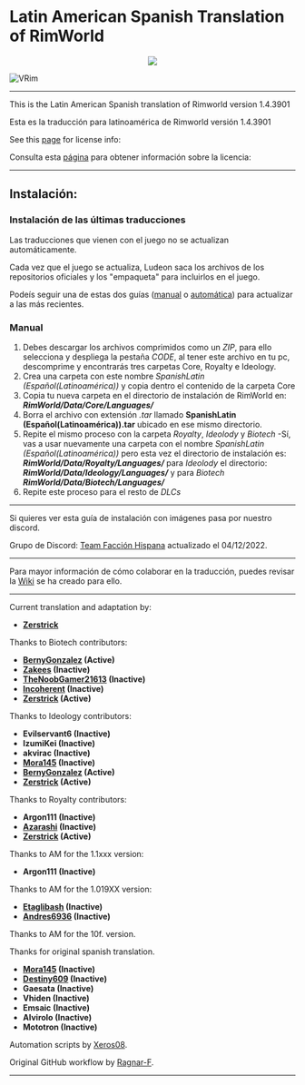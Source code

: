 # Latin American Spanish Translation of RimWorld

<div align="center">
  <img src="https://github.com/Ludeon/RimWorld-SpanishLatin/blob/master/Core/LangIcon.png" />
</div>

![VRim](https://img.shields.io/badge/RimWorld-1.4.3901-green.svg?style=for-the-badge)

_ _ _

This is the Latin American Spanish translation of Rimworld version 1.4.3901

Esta es la traducción para latinoamérica de Rimworld versión 1.4.3901

See this [page](http://ludeon.com/forums/index.php?topic=2933.0) for license info:

Consulta esta [página](http://ludeon.com/forums/index.php?topic=2933.0) para obtener información sobre la licencia:

- - -
## Instalación:
### Instalación de las últimas traducciones
Las traducciones que vienen con el juego no se actualizan automáticamente.

Cada vez que el juego se actualiza, Ludeon saca los archivos de los repositorios oficiales y los "empaqueta" para incluirlos en el juego.

Podeís seguir una de estas dos guías ([manual](#manual) o [automática](Instalar/InstallGuide.md)) para actualizar a las más recientes. 
### Manual
1. Debes descargar los archivos comprimidos como un *ZIP*, para ello selecciona y despliega la pestaña *CODE*, al tener este archivo en tu pc, descomprime y encontrarás tres carpetas Core, Royalty e Ideology. 
2. Crea una carpeta con este nombre _SpanishLatin (Español(Latinoamérica))_ y copia dentro el contenido de la carpeta Core
3. Copia tu nueva carpeta en el directorio de instalación de RimWorld en: ___RimWorld/Data/Core/Languages/___
4. Borra el archivo con extensión *.tar* llamado __SpanishLatin (Español(Latinoamérica)).tar__ ubicado en ese mismo directorio.
5. Repite el mismo proceso con la carpeta *Royalty*, *Ideolody* y *Biotech* -Sí, vas a usar nuevamente una carpeta con el nombre _SpanishLatin (Español(Latinoamérica))_ pero esta vez el directorio
de instalación es: ___RimWorld/Data/Royalty/Languages/___  para *Ideolody* el directorio:  ___RimWorld/Data/Ideology/Languages/___ y para *Biotech* ___RimWorld/Data/Biotech/Languages/___
6. Repite este proceso para el resto de *DLCs*

- - -
Si quieres ver esta guía de instalación con imágenes pasa por nuestro discord.

Grupo de Discord: [Team Facción Hispana](https://discord.gg/EjK52KM) actualizado el 04/12/2022. 
- - -
Para mayor información de cómo colaborar en la traducción, puedes revisar la [Wiki](https://github.com/Ludeon/RimWorld-SpanishLatin/wiki) se ha creado para ello. 
- - -
Current translation and adaptation by:

* __[Zerstrick](https://github.com/zerstrick)__

Thanks to Biotech contributors: 

* __[BernyGonzalez](https://github.com/BernyGonzalez) (Active)__
* __[Zakees](https://github.com/Zakees) (Inactive)__
* __[TheNoobGamer21613](https://github.com/TheNoobGamer21613) (Inactive)__ 
* __[Incoherent](https://github.com/notfraaan) (Inactive)__ 
* __[Zerstrick](https://github.com/zerstrick) (Active)__

Thanks to Ideology contributors: 

* __Evilservant6 (Inactive)__
* __IzumiKei (Inactive)__
* __akvirac (Inactive)__
* __[Mora145](https://github.com/mora145) (Inactive)__
* __[BernyGonzalez](https://github.com/BernyGonzalez) (Active)__
* __[Zerstrick](https://github.com/zerstrick) (Active)__

Thanks to Royalty contributors:

* __Argon111 (Inactive)__
* __[Azarashi](https://github.com/AzarashiEsp) (Inactive)__
* __[Zerstrick](https://github.com/zerstrick) (Active)__

Thanks to AM for the 1.1xxx version:

* __Argon111 (Inactive)__

Thanks to AM for the 1.019XX version:

* __[Etaglibash](https://github.com/Etaglibash) (Inactive)__
* __[Andres6936](https://github.com/Andres6936) (Inactive)__


Thanks to AM for the 10f. version.

Thanks for original spanish translation.

* __[Mora145](https://github.com/mora145) (Inactive)__
* __[Destiny609](https://github.com/Destiny609) (Inactive)__
* __Gaesata (Inactive)__
* __Vhiden (Inactive)__
* __Emsaic (Inactive)__
* __Alvirolo (Inactive)__
* __Mototron (Inactive)__

Automation scripts by [Xeros08](https://github.com/Xeros08).

Original GitHub workflow by [Ragnar-F](https://github.com/Ragnar-F).
- - -
